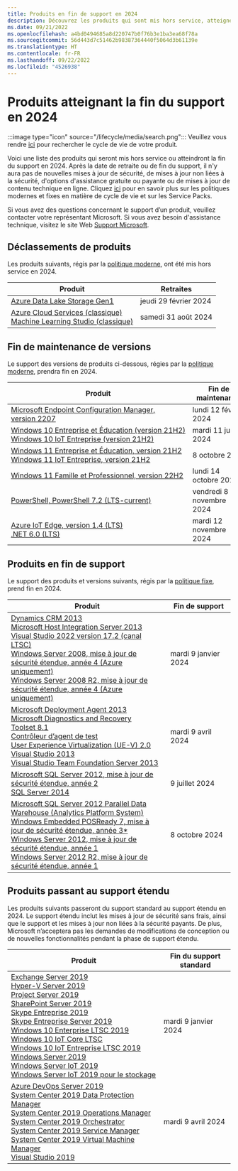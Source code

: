 ```yaml
---
title: Produits en fin de support en 2024
description: Découvrez les produits qui sont mis hors service, atteignent la fin du support ou passent du support standard au support étendu en 2024.
ms.date: 09/21/2022
ms.openlocfilehash: a4bd0494685a8d220747b0f76b3e1ba3ea68f78a
ms.sourcegitcommit: 56d443d7c51462b98387364440f5064d3b61139e
ms.translationtype: HT
ms.contentlocale: fr-FR
ms.lasthandoff: 09/22/2022
ms.locfileid: "4526938"
---
```

# <a name="products-ending-support-in-2024"></a>Produits atteignant la fin du support en 2024

:::image type="icon" source="/lifecycle/media/search.png":::
Veuillez vous rendre [ici](/lifecycle/products/) pour rechercher le cycle de vie de votre produit.

Voici une liste des produits qui seront mis hors service ou atteindront la fin du support en 2024. Après la date de retraite ou de fin du support, il n'y aura pas de nouvelles mises à jour de sécurité, de mises à jour non liées à la sécurité, d'options d'assistance gratuite ou payante ou de mises à jour de contenu technique en ligne. Cliquez [ici](/lifecycle/overview/product-end-of-support-overview) pour en savoir plus sur les politiques modernes et fixes en matière de cycle de vie et sur les Service Packs.

Si vous avez des questions concernant le support dʼun produit, veuillez contacter votre représentant Microsoft. Si vous avez besoin d'assistance technique, visitez le site Web [Support Microsoft](https://support.microsoft.com/contactus/?ws=support).

## <a name="product-retirements"></a>Déclassements de produits

Les produits suivants, régis par la [politique moderne](/lifecycle/policies/modern), ont été mis hors service en 2024.

| Produit | Retraites |
| --- | --- |
| [Azure Data Lake Storage Gen1](/lifecycle/products/azure-data-lake-storage-gen1?branch=live)<br> | jeudi 29 février 2024 |
| [Azure Cloud Services (classique)](/lifecycle/products/azure-cloud-services-classic?branch=live)<br>[Machine Learning Studio (classique)](/lifecycle/products/machine-learning-studio-classic?branch=live)<br> | samedi 31 août 2024 |


## <a name="release-end-of-servicing"></a>Fin de maintenance de versions

Le support des versions de produits ci-dessous, régies par la [politique moderne](/lifecycle/policies/modern), prendra fin en 2024.

| Produit | Fin de maintenance |
| --- | --- |
| [Microsoft Endpoint Configuration Manager, version 2207](/lifecycle/products/microsoft-endpoint-configuration-manager?branch=live)<br> | lundi 12 février 2024 |
| [Windows 10 Entreprise et Éducation (version 21H2)](/lifecycle/products/windows-10-enterprise-and-education?branch=live)<br>[Windows 10 IoT Entreprise (version 21H2)](/lifecycle/products/windows-10-iot-enterprise?branch=live)<br> | mardi 11 juin 2024 |
| [Windows 11 Entreprise et Éducation, version 21H2](/lifecycle/products/windows-11-enterprise-and-education?branch=live)<br>[Windows 11 IoT Entreprise, version 21H2](/lifecycle/products/windows-11-iot-enterprise?branch=live)<br> | 8 octobre 2024 |
| [Windows 11 Famille et Professionnel, version 22H2](/lifecycle/products/windows-11-home-and-pro?branch=live)<br> | lundi 14 octobre 2024 |
| [PowerShell, PowerShell 7.2 (LTS-current)](/lifecycle/products/powershell?branch=live)<br> | vendredi 8 novembre 2024 |
| [Azure IoT Edge, version 1.4 (LTS)](/lifecycle/products/azure-iot-edge?branch=live)<br>[.NET 6.0 (LTS)](/lifecycle/products/microsoft-net-and-net-core?branch=live)<br> | mardi 12 novembre 2024 |


## <a name="products-reaching-end-of-support"></a>Produits en fin de support

Le support des produits et versions suivants, régis par la [politique fixe](/lifecycle/policies/fixed), prend fin en 2024.

| Produit | Fin de support |
| --- | --- |
| [Dynamics CRM 2013](/lifecycle/products/dynamics-crm-2013?branch=live)<br>[Microsoft Host Integration Server 2013](/lifecycle/products/microsoft-host-integration-server-2013?branch=live)<br>[Visual Studio 2022 version 17.2 (canal LTSC)](/lifecycle/products/visual-studio-2022?branch=live)<br>[Windows Server 2008, mise à jour de sécurité étendue, année 4 (Azure uniquement)](/lifecycle/products/windows-server-2008?branch=live)<br>[Windows Server 2008 R2, mise à jour de sécurité étendue, année 4 (Azure uniquement)](/lifecycle/products/windows-server-2008-r2?branch=live)<br> | mardi 9 janvier 2024 |
| [Microsoft Deployment Agent 2013](/lifecycle/products/microsoft-deployment-agent-2013?branch=live)<br>[Microsoft Diagnostics and Recovery Toolset 8.1](/lifecycle/products/microsoft-diagnostics-and-recovery-toolset-81?branch=live)<br>[Contrôleur d’agent de test](/lifecycle/products/test-agent-controller?branch=live)<br>[User Experience Virtualization (UE-V) 2.0](/lifecycle/products/user-experience-virtualization-uev-20?branch=live)<br>[Visual Studio 2013](/lifecycle/products/visual-studio-2013?branch=live)<br>[Visual Studio Team Foundation Server 2013](/lifecycle/products/visual-studio-team-foundation-server-2013?branch=live)<br> | mardi 9 avril 2024 |
| [Microsoft SQL Server 2012, mise à jour de sécurité étendue, année 2](/lifecycle/products/microsoft-sql-server-2012?branch=live)<br>[SQL Server 2014](/lifecycle/products/sql-server-2014?branch=live)<br> | 9 juillet 2024 |
| [Microsoft SQL Server 2012 Parallel Data Warehouse (Analytics Platform System)](/lifecycle/products/microsoft-sql-server-2012-parallel-data-warehouse-analytics-platform-system?branch=live)<br>[Windows Embedded POSReady 7, mise à jour de sécurité étendue, année 3*](/lifecycle/products/windows-embedded-posready-7?branch=live)<br>[Windows Server 2012, mise à jour de sécurité étendue, année 1](/lifecycle/products/windows-server-2012?branch=live)<br>[Windows Server 2012 R2, mise à jour de sécurité étendue, année 1](/lifecycle/products/windows-server-2012-r2?branch=live)<br> | 8 octobre 2024 |


## <a name="products-moving-to-extended-support"></a>Produits passant au support étendu

Les produits suivants passeront du support standard au support étendu en 2024. Le support étendu inclut les mises à jour de sécurité sans frais, ainsi que le support et les mises à jour non liées à la sécurité payants. De plus, Microsoft nʼacceptera pas les demandes de modifications de conception ou de nouvelles fonctionnalités pendant la phase de support étendu.

| Produit | Fin du support standard |
| --- | --- |
| [Exchange Server 2019](/lifecycle/products/exchange-server-2019?branch=live)<br>[Hyper-V Server 2019](/lifecycle/products/hyperv-server-2019?branch=live)<br>[Project Server 2019](/lifecycle/products/project-server-2019?branch=live)<br>[SharePoint Server 2019](/lifecycle/products/sharepoint-server-2019?branch=live)<br>[Skype Entreprise 2019](/lifecycle/products/skype-for-business-2019?branch=live)<br>[Skype Entreprise Server 2019](/lifecycle/products/skype-for-business-server-2019?branch=live)<br>[Windows 10 Enterprise LTSC 2019](/lifecycle/products/windows-10-enterprise-ltsc-2019?branch=live)<br>[Windows 10 IoT Core LTSC](/lifecycle/products/windows-10-iot-core-ltsc?branch=live)<br>[Windows 10 IoT Entreprise LTSC 2019](/lifecycle/products/windows-10-iot-enterprise-ltsc-2019?branch=live)<br>[Windows Server 2019](/lifecycle/products/windows-server-2019?branch=live)<br>[Windows Server IoT 2019](/lifecycle/products/windows-server-iot-2019?branch=live)<br>[Windows Server IoT 2019 pour le stockage](/lifecycle/products/windows-server-iot-2019-for-storage?branch=live)<br> | mardi 9 janvier 2024 |
| [Azure DevOps Server 2019](/lifecycle/products/azure-devops-server-2019?branch=live)<br>[System Center 2019 Data Protection Manager](/lifecycle/products/system-center-2019-data-protection-manager?branch=live)<br>[System Center 2019 Operations Manager](/lifecycle/products/system-center-2019-operations-manager?branch=live)<br>[System Center 2019 Orchestrator](/lifecycle/products/system-center-2019-orchestrator?branch=live)<br>[System Center 2019 Service Manager](/lifecycle/products/system-center-2019-service-manager?branch=live)<br>[System Center 2019 Virtual Machine Manager](/lifecycle/products/system-center-2019-virtual-machine-manager?branch=live)<br>[Visual Studio 2019](/lifecycle/products/visual-studio-2019?branch=live)<br> | mardi 9 avril 2024 |
